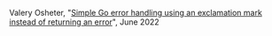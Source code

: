 Valery Osheter, "[Simple Go error handling using an exclamation mark instead of returning an error](https://gist.github.com/valery-osheter/93b36a2b84b95b855730e10d7920ff8e)", June 2022